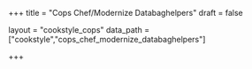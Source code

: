 +++
title = "Cops Chef/Modernize Databaghelpers"
draft = false

layout = "cookstyle_cops"
data_path = ["cookstyle","cops_chef_modernize_databaghelpers"]

+++

<!-- The content of this page is automatically generated from the
cops_chef_modernize_databaghelpers.yml file in github.com/chef/cookstyle/docs-chef-io/data/cookstyle. -->
